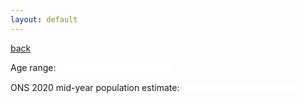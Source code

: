 ```yaml
---
layout: default
---
```

[back](./)

<link rel="stylesheet" href="https://code.jquery.com/ui/1.12.1/themes/base/jquery-ui.css">
<script src="https://code.jquery.com/jquery-1.12.4.js"></script>
<script src="https://code.jquery.com/ui/1.12.1/jquery-ui.js"></script>
<style type="text/css">
    .content{
        width:350px;
        margin:40px auto;
    }
    h2{
        text-align: center;
    }  
</style>

<script>
    $( function() {
      $( "#slider-range" ).slider({
      range: true,
      min: 0,
      max: 90,
      values: [ 0, 90],
      slide: function( event, ui ) {
        if (ui.values[0] == 90) {
           minval = "90+";
        } else {
           minval = ui.values[0];
        }
        if (ui.values[1] == 90) {
           maxval = "90+";
        } else {
           maxval = ui.values[0];
        }
        $( "#amount" ).val( "" + minval + "-" + maxval )
        var popdata = [{"age":0,"population":7205},{"age":1,"population":7648},{"age":2,"population":7899},{"age":3,"population":8068},{"age":4,"population":8396}, 
{"age":5,"population":8315},{"age":6,"population":8276},{"age":7,"population":8491},{"age":8,"population":8853},{"age":9,"population":9200},{"age":10,"population":8601},{"age":11,"population":8371},{"age":12,"population":8666},{"age":13,"population":8461},{"age":14,"population":8156},{"age":15,"population":7943},{"age":16,"population":7888},{"age":17,"population":7660},{"age":18,"population":7617},{"age":19,"population":9594},{"age":20,"population":10009},{"age":21,"population":10365},{"age":22,"population":10101},{"age":23,"population":9820},{"age":24,"population":9450},{"age":25,"population":9390},{"age":26,"population":9264},{"age":27,"population":9092},{"age":28,"population":8826},{"age":29,"population":8769},{"age":30,"population":8431},{"age":31,"population":8027},{"age":32,"population":8007},{"age":33,"population":8374},{"age":34,"population":8580},{"age":35,"population":8909},{"age":36,"population":8855},{"age":37,"population":9250},{"age":38,"population":8826},{"age":39,"population":9122},{"age":40,"population":8859},{"age":41,"population":8910},{"age":42,"population":8355},{"age":43,"population":8361},{"age":44,"population":8012},{"age":45,"population":8424},{"age":46,"population":8789},{"age":47,"population":8979},{"age":48,"population":9319},{"age":49,"population":9419},{"age":50,"population":9390},{"age":51,"population":9415},{"age":52,"population":9576},{"age":53,"population":9584},{"age":54,"population":9811},{"age":55,"population":9694},{"age":56,"population":9631},{"age":57,"population":9427},{"age":58,"population":8952},{"age":59,"population":8552},{"age":60,"population":8359},{"age":61,"population":7891},{"age":62,"population":7703},{"age":63,"population":7409},{"age":64,"population":7095},{"age":65,"population":6869},{"age":66,"population":6715},{"age":67,"population":6639},{"age":68,"population":6279},{"age":69,"population":6649},{"age":70,"population":6749},{"age":71,"population":6846},{"age":72,"population":7261},{"age":73,"population":7532},{"age":74,"population":5868},{"age":75,"population":5953},{"age":76,"population":5749},{"age":77,"population":5305},{"age":78,"population":4587},{"age":79,"population":4035},{"age":80,"population":4086},{"age":81,"population":4056},{"age":82,"population":3668},{"age":83,"population":3475},{"age":84,"population":3248},{"age":85,"population":2906},{"age":86,"population":2527},{"age":87,"population":2260},{"age":88,"population":2107},{"age":89,"population":1791},{"age":90,"population":7029}];
                var filteredtotal = popdata.filter(({age}) => age >  (ui.values[0]-1))
                filteredtotal = filteredtotal.filter(({age}) => age <  ui.values[1]+1)
                var result= filteredtotal.reduce(function(prev, cur) {
                  return prev + cur.population;
                }, 0);
               $( "#population" ).val( result)
            }
        });
        $( "#amount" ).val( "" + $( "#slider-range" ).slider( "values", 0 ) + "-" + "90+" );
        $("#population").val("696880");
    });
</script>
    


<p>
    <label for="amount">Age range:</label>
    <input type="text" id="amount" readonly style="border:0; color:#f6931f; font-weight:bold;">
</p>
<div id="slider-range"></div>
<p>
    <label for= "population">ONS 2020 mid-year population estimate:</label>
    <input type="text" id="population" readonly style="border:0; color:#f6931f; font-weight:bold;">





